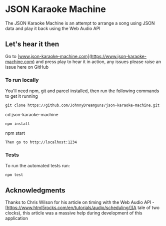 # JSON Karaoke Machine

The JSON Karaoke Machine is an attempt to arrange a song using JSON data and play it back using the Web Audio API

## Let's hear it then

Go to [www.json-karaoke-machine.com](https://www.json-karaoke-machine.com) and press play to hear it in action, any issues please raise an issue here on GitHub

### To run locally

You'll need npm, git and parcel installed, then run the following commands to get it running

```
git clone https://github.com/JohnnyDreamguns/json-karaoke-machine.git
```

cd json-karaoke-machine

```
npm install
```

npm start

```
Then go to http://localhost:1234
```

### Tests

To run the automated tests run:

```
npm test
```

## Acknowledgments

Thanks to Chris Wilson for his article on timing with the Web Audio API - [https://www.html5rocks.com/en/tutorials/audio/scheduling/](A tale of two clocks), this article was a massive help during development of this application
